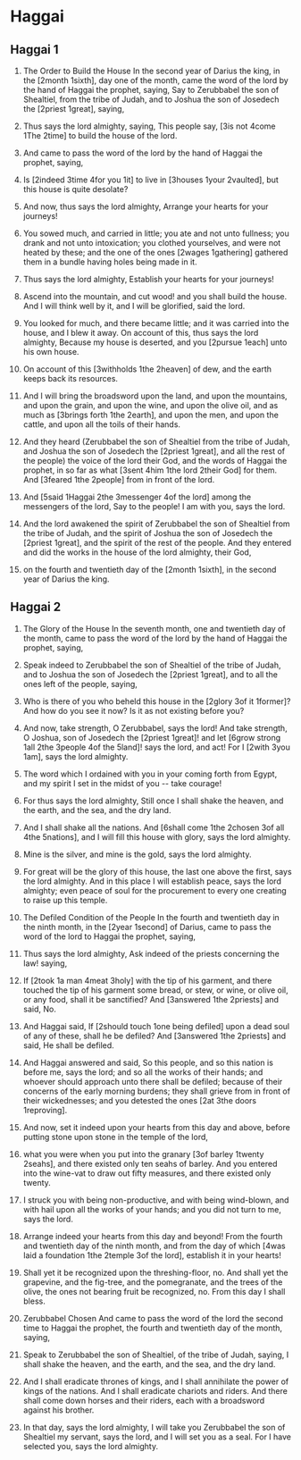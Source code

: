 # Haggai

## Haggai 1

1.  The Order to Build the House In the second year of Darius the king, in the [2month  1sixth], day one of the month, came the word of the lord by the hand of Haggai the prophet, saying, Say to Zerubbabel the son of Shealtiel, from the tribe of Judah, and to Joshua the son of Josedech the [2priest  1great], saying,

2. Thus says the lord almighty, saying,  This people say, [3is not 4come 1The 2time]  to build the house of the lord.

3. And came to pass the word of the lord by the hand of Haggai the prophet, saying,

4. Is [2indeed 3time 4for you 1it]  to live in [3houses 1your 2vaulted],  but this house is quite desolate?

5. And now, thus says the lord almighty, Arrange your hearts for  your journeys!

6. You sowed much, and carried in little; you ate and not unto fullness; you drank and not unto intoxication; you clothed yourselves, and were not heated by these; and the one of the ones [2wages 1gathering] gathered them in a bundle having holes being made in it.

7. Thus says the lord almighty, Establish  your hearts for  your journeys!

8. Ascend into the mountain, and cut wood! and you shall build the house. And I will think well by it, and I will be glorified, said the lord.

9. You looked for much, and there became little; and it was carried into the house, and I blew it away. On account of this, thus says the lord almighty, Because  my house is deserted, and you [2pursue 1each] unto  his own house.

10. On account of this [3withholds 1the 2heaven] of dew, and the earth keeps back  its resources.

11. And I will bring the broadsword upon the land, and upon the mountains, and upon the grain, and upon the wine, and upon the olive oil, and as much as [3brings forth 1the 2earth], and upon the men, and upon the cattle, and upon all the toils  of their hands.

12. And they heard (Zerubbabel the son of Shealtiel from the tribe of Judah, and Joshua the son of Josedech the [2priest  1great], and all the rest of the people) the voice of the lord  their God, and the words  of Haggai the prophet, in so far as what [3sent 4him 1the lord  2their God] for them. And [3feared 1the 2people] from in front of the lord.

13. And [5said 1Haggai 2the 3messenger 4of the lord] among the messengers of the lord, Say to the people! I am with you, says the lord.

14. And the lord awakened the spirit of Zerubbabel the son of Shealtiel from the tribe of Judah, and the spirit of Joshua the son of Josedech the [2priest  1great], and the spirit of the rest of the people. And they entered and did the works in the house of the lord almighty, their God,

15. on the fourth and twentieth day of the [2month  1sixth], in the second year  of Darius the king.  

## Haggai 2

1.  The Glory of the House In the seventh month, one and twentieth day of the month, came to pass the word of the lord by the hand of Haggai the prophet, saying,

2. Speak indeed to Zerubbabel the son of Shealtiel of the tribe of Judah, and to Joshua the son of Josedech the [2priest  1great], and to all the ones left of the people, saying,

3. Who is there of you who beheld  this house in the [2glory 3of it  1former]? And how do you see it now? Is it as not existing before you?

4. And now, take strength, O Zerubbabel, says the lord! And take strength, O Joshua,  son of Josedech the [2priest  1great]! and let [6grow strong 1all 2the 3people 4of the 5land]! says the lord, and act! For I [2with 3you 1am], says the lord almighty.

5. The word which I ordained with you in  your coming forth from Egypt, and  my spirit I set in the midst of you -- take courage!

6. For thus says the lord almighty, Still once I shall shake the heaven, and the earth, and the sea, and the dry land.

7. And I shall shake all the nations. And [6shall come 1the 2chosen 3of all 4the 5nations], and I will fill  this house with glory, says the lord almighty.

8. Mine is the silver, and mine is the gold, says the lord almighty.

9. For great will be the glory  of this house, the last one above the first, says the lord almighty. And in  this place I will establish peace, says the lord almighty; even peace of soul for the procurement to every one  creating  to raise up  this temple. 

10.  The Defiled Condition of the People In the fourth and twentieth day in the ninth month, in the [2year 1second] of Darius, came to pass the word of the lord to Haggai the prophet, saying,

11. Thus says the lord almighty, Ask indeed of the priests concerning the law! saying,

12. If [2took 1a man 4meat 3holy] with the tip  of his garment, and there touched the tip  of his garment some bread, or stew, or wine, or olive oil, or any food, shall it be sanctified? And [3answered 1the 2priests] and said, No.

13. And Haggai said, If [2should touch 1one being defiled] upon a dead soul of any of these, shall he be defiled? And [3answered 1the 2priests] and said, He shall be defiled.

14. And Haggai answered and said, So  this people, and so  this nation is before me, says the lord; and so all the works  of their hands; and whoever should approach unto there shall be defiled; because of  their concerns of the early morning burdens; they shall grieve from in front of their wickednesses; and you detested the ones [2at 3the doors 1reproving].

15. And now, set it indeed upon  your hearts from  this day and above, before  putting stone upon stone in the temple of the lord,

16. what you were when you put into the granary [3of barley 1twenty 2seahs], and there existed only ten seahs of barley. And you entered into the wine-vat to draw out fifty measures, and there existed only twenty.

17. I struck you with being non-productive, and with being wind-blown, and with hail upon all the works  of your hands; and you did not turn to me, says the lord.

18. Arrange indeed  your hearts from  this day and beyond! From the fourth and twentieth day of the ninth month, and from the day of which [4was laid a foundation 1the 2temple 3of the lord], establish it in  your hearts!

19. Shall yet it be recognized upon the threshing-floor, no. And shall yet the grapevine, and the fig-tree, and the pomegranate, and the trees of the olive, the ones not bearing fruit be recognized, no. From  this day I shall bless. 

20.  Zerubbabel Chosen And came to pass the word of the lord the second time to Haggai the prophet, the fourth and twentieth day of the month, saying,

21. Speak to Zerubbabel the son of Shealtiel, of the tribe of Judah, saying, I shall shake the heaven, and the earth, and the sea, and the dry land.

22. And I shall eradicate thrones of kings, and I shall annihilate the power of kings of the nations. And I shall eradicate chariots and riders. And there shall come down horses and their riders, each with a broadsword against  his brother.

23. In  that day, says the lord almighty, I will take you Zerubbabel the son of Shealtiel  my servant, says the lord, and I will set you as a seal. For I have selected you, says the lord almighty.   